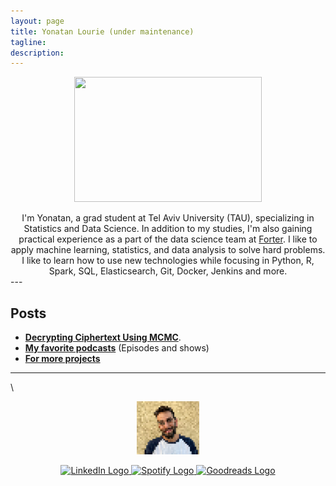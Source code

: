 ```yaml
---
layout: page
title: Yonatan Lourie (under maintenance)
tagline: 
description:
---
```

<p align='center' href="https://www.linkedin.com/in/yonatanlourie/">
    <img src="https://3.bp.blogspot.com/-dYWcbKVsiGY/V8RFmMFnLjI/AAAAAAAAG9Y/Qr_PGmR0V8MhSXb8-rBdAsdciny-oql2ACLcB/s1600/1datasaurus.png" 
	 width="300" 
     height="200"/>
  </p>
<center>
I'm Yonatan, a grad student at Tel Aviv University (TAU), specializing in Statistics and Data Science. 
In addition to my studies, I'm also gaining practical experience as a part of the data science team at  <a href="https://www.linkedin.com/company/forter" >Forter</a>. I like to apply machine learning, statistics, and data analysis to solve hard problems. 
I like to learn how to use new technologies while focusing in Python, R, Spark, SQL, Elasticsearch, Git, Docker, Jenkins and more. 
</center>
---

## Posts

- **[Decrypting Ciphertext Using MCMC](https://github.com/yonatanlou/Decrypting-Classical-Cipher-Text-Using-MCMC)**.
- **[My favorite podcasts](https://lists.pocketcasts.com/a40aa50c-df70-4a37-bf02-3ccb6e7e49bc)** (Episodes and shows)
- [**For more projects**](https://github.com/yonatanlou/study_projects_bsc)

---



\

<p align="center">
  <img src="assets/themes/twitter/bootstrap/img/pixel_me.jpg" alt="Sublime's custom image" width="100" />
</p>

<p align='center'>
  <a href="https://www.linkedin.com/in/yonatanlourie/">
    <img src="https://content.linkedin.com/content/dam/me/business/en-us/amp/brand-site/v2/bg/LI-Bug.svg.original.svg" width="20" height="20" alt="LinkedIn Logo" />
  </a>
  <a href="https://spoti.fi/3iAMGi3">
    <img src="https://upload.wikimedia.org/wikipedia/commons/thumb/8/84/Spotify_icon.svg/1982px-Spotify_icon.svg.png"  width="20" height="20" alt="Spotify Logo" />
  </a>
  <a href="https://www.goodreads.com/user/show/103722180-yonatan-lourie">
    <img src="https://upload.wikimedia.org/wikipedia/commons/thumb/5/5a/Goodreads_logo_-_SuperTinyIcons.svg/800px-Goodreads_logo_-_SuperTinyIcons.svg.png"  width="20" height="20"  alt="Goodreads Logo" />
  </a>
</p>
